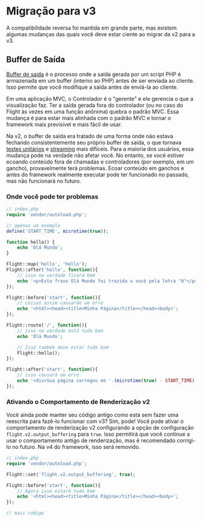 # Migração para v3

A compatibilidade reversa foi mantida em grande parte, mas existem algumas mudanças das quais você deve estar ciente ao migrar da v2 para a v3.

## Buffer de Saída

[Buffer de saída](https://stackoverflow.com/questions/2832010/what-is-output-buffering-in-php) é o processo onde a saída gerada por um script PHP é armazenada em um buffer (interno ao PHP) antes de ser enviada ao cliente. Isso permite que você modifique a saída antes de enviá-la ao cliente.

Em uma aplicação MVC, o Controlador é o "gerente" e ele gerencia o que a visualização faz. Ter a saída gerada fora do controlador (ou no caso do Flight às vezes em uma função anônima) quebra o padrão MVC. Essa mudança é para estar mais alinhada com o padrão MVC e tornar o framework mais previsível e mais fácil de usar.

Na v2, o buffer de saída era tratado de uma forma onde não estava fechando consistentemente seu próprio buffer de saída, o que tornava [testes unitários](https://github.com/flightphp/core/pull/545/files#diff-eb93da0a3473574fba94c3c4160ce68e20028e30b267875ab0792ade0b0539a0R42) e [streaming](https://github.com/flightphp/core/issues/413) mais difíceis. Para a maioria dos usuários, essa mudança pode na verdade não afetar você. No entanto, se você estiver ecoando conteúdo fora de chamadas e controladores (por exemplo, em um gancho), provavelmente terá problemas. Ecoar conteúdo em ganchos e antes do framework realmente executar pode ter funcionado no passado, mas não funcionará no futuro.

### Onde você pode ter problemas
```php
// index.php
require 'vendor/autoload.php';

// apenas um exemplo
define('START_TIME', microtime(true));

function hello() {
	echo 'Olá Mundo';
}

Flight::map('hello', 'hello');
Flight::after('hello', function(){
	// isso na verdade ficará bem
	echo '<p>Esta frase Olá Mundo foi trazida a você pela letra "H"</p>';
});

Flight::before('start', function(){
	// coisas assim causarão um erro
	echo '<html><head><title>Minha Página</title></head><body>';
});

Flight::route('/', function(){
	// isso na verdade está tudo bem
	echo 'Olá Mundo';

	// Isso também deve estar tudo bem
	Flight::hello();
});

Flight::after('start', function(){
	// isso causará um erro
	echo '<div>Sua página carregou em '.(microtime(true) - START_TIME).' segundos</div></body></html>';
});
```

### Ativando o Comportamento de Renderização v2

Você ainda pode manter seu código antigo como está sem fazer uma reescrita para fazê-lo funcionar com v3? Sim, pode! Você pode ativar o comportamento de renderização v2 configurando a opção de configuração `flight.v2.output_buffering` para `true`. Isso permitirá que você continue a usar o comportamento antigo de renderização, mas é recomendado corrigi-lo no futuro. Na v4 do framework, isso será removido.

```php
// index.php
require 'vendor/autoload.php';

Flight::set('flight.v2.output_buffering', true);

Flight::before('start', function(){
	// Agora isso estará tudo bem
	echo '<html><head><title>Minha Página</title></head><body>';
});

// mais código 
```